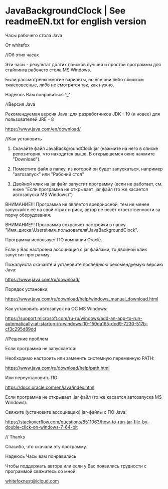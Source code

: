 # JavaBackgroundClock | See readmeEN.txt for english version

Часы рабочего стола Java

От whitefox

//Об этих часах

Эти часы - результат долгих поисков лучшей и простой программы для стайлинга рабочего стола MS Windows.

Были рассмотрены многие варианты, но все они либо слишком тяжеловесные, либо не смотрятся так, как нужно.

Надеюсь Вам понравиться ^_^

//Версия Java

Рекомендуемая версия Java:
для разработчиков JDK - 19 (и новее)
для пользователей JRE - 8

https://www.java.com/en/download/

//Как установить

1) Скачайте файл JavaBackgroundClock.jar (нажмите на него в списке репозитория, что находится выше. В открывшемся окне нажмите "Download").

2) Поместите файл в папку, из которой он будет запускаться, например "автозапуск" или "Рабочий стол"

3) Двойной клик на jar файл запустит программу (если не работает, см. ниже "Если программа не открывает .jar файл (то же касается автозапуска MS Windows)")

ВНИМАНИЕ!!! Программа не является вредоносной, тем не менее запускайте её на свой страх и риск, автор не несёт ответственности за порчу оборудования.

ВНИМАНИЕ!!! Программа сохраняет настройки в папку "Имя_диска:\Users\имя_пользователя\JavaBackgroundClock".

Программа использует ПО компании Oracle.

Если у Вас настроена ассоциация с jar файлами, то двойной клик запустит программу.

Пожалуйста скачайте и установите последнюю рекомендуемую версию Java:

https://www.java.com/ru/download/

Порядок установки:

https://www.java.com/ru/download/help/windows_manual_download.html

Как установить автозапуск на ОС MS Windows:

https://support.microsoft.com/ru-ru/windows/add-an-app-to-run-automatically-at-startup-in-windows-10-150da165-dcd9-7230-517b-cf3c295d89dd

//Решение проблем

Если программа не запускается:

Необходимо настроить или заменить системную переменную PATH:

https://www.java.com/ru/download/help/path.html

Или переустановить ПО:

https://docs.oracle.com/en/java/index.html

Если программа не открывает .jar файл (то же касается автозапуска MS Windows):

Свяжите (установите ассоциацию) jar-файлы с ПО Java:

https://stackoverflow.com/questions/8511063/how-to-run-jar-file-by-double-click-on-windows-7-64-bit

// Thanks

Спасибо, что скачали эту программу.

Надеюсь Часы вам понравились

Чтобы поддержать автора или если у Вас появились трудности с программой свяжитесь со мной:

whitefoxnest@icloud.com
